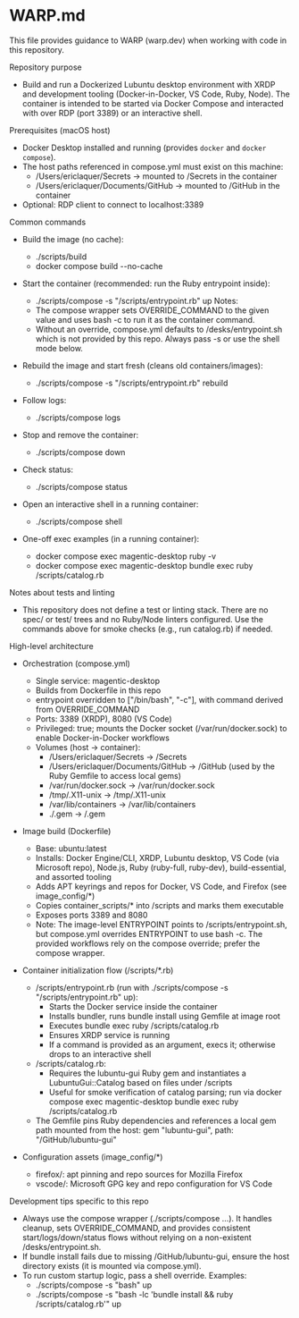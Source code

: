 # WARP.md

This file provides guidance to WARP (warp.dev) when working with code in this repository.

Repository purpose
- Build and run a Dockerized Lubuntu desktop environment with XRDP and development tooling (Docker-in-Docker, VS Code, Ruby, Node). The container is intended to be started via Docker Compose and interacted with over RDP (port 3389) or an interactive shell.

Prerequisites (macOS host)
- Docker Desktop installed and running (provides `docker` and `docker compose`).
- The host paths referenced in compose.yml must exist on this machine:
  - /Users/ericlaquer/Secrets -> mounted to /Secrets in the container
  - /Users/ericlaquer/Documents/GitHub -> mounted to /GitHub in the container
- Optional: RDP client to connect to localhost:3389

Common commands
- Build the image (no cache):
  - ./scripts/build
  - docker compose build --no-cache

- Start the container (recommended: run the Ruby entrypoint inside):
  - ./scripts/compose -s "/scripts/entrypoint.rb" up
  Notes:
  - The compose wrapper sets OVERRIDE_COMMAND to the given value and uses bash -c to run it as the container command.
  - Without an override, compose.yml defaults to /desks/entrypoint.sh which is not provided by this repo. Always pass -s or use the shell mode below.

- Rebuild the image and start fresh (cleans old containers/images):
  - ./scripts/compose -s "/scripts/entrypoint.rb" rebuild

- Follow logs:
  - ./scripts/compose logs

- Stop and remove the container:
  - ./scripts/compose down

- Check status:
  - ./scripts/compose status

- Open an interactive shell in a running container:
  - ./scripts/compose shell

- One-off exec examples (in a running container):
  - docker compose exec magentic-desktop ruby -v
  - docker compose exec magentic-desktop bundle exec ruby /scripts/catalog.rb

Notes about tests and linting
- This repository does not define a test or linting stack. There are no spec/ or test/ trees and no Ruby/Node linters configured. Use the commands above for smoke checks (e.g., run catalog.rb) if needed.

High-level architecture
- Orchestration (compose.yml)
  - Single service: magentic-desktop
  - Builds from Dockerfile in this repo
  - entrypoint overridden to ["/bin/bash", "-c"], with command derived from OVERRIDE_COMMAND
  - Ports: 3389 (XRDP), 8080 (VS Code)
  - Privileged: true; mounts the Docker socket (/var/run/docker.sock) to enable Docker-in-Docker workflows
  - Volumes (host -> container):
    - /Users/ericlaquer/Secrets -> /Secrets
    - /Users/ericlaquer/Documents/GitHub -> /GitHub (used by the Ruby Gemfile to access local gems)
    - /var/run/docker.sock -> /var/run/docker.sock
    - /tmp/.X11-unix -> /tmp/.X11-unix
    - /var/lib/containers -> /var/lib/containers
    - ./.gem -> /.gem

- Image build (Dockerfile)
  - Base: ubuntu:latest
  - Installs: Docker Engine/CLI, XRDP, Lubuntu desktop, VS Code (via Microsoft repo), Node.js, Ruby (ruby-full, ruby-dev), build-essential, and assorted tooling
  - Adds APT keyrings and repos for Docker, VS Code, and Firefox (see image_config/*)
  - Copies container_scripts/* into /scripts and marks them executable
  - Exposes ports 3389 and 8080
  - Note: The image-level ENTRYPOINT points to /scripts/entrypoint.sh, but compose.yml overrides ENTRYPOINT to use bash -c. The provided workflows rely on the compose override; prefer the compose wrapper.

- Container initialization flow (/scripts/*.rb)
  - /scripts/entrypoint.rb (run with ./scripts/compose -s "/scripts/entrypoint.rb" up):
    - Starts the Docker service inside the container
    - Installs bundler, runs bundle install using Gemfile at image root
    - Executes bundle exec ruby /scripts/catalog.rb
    - Ensures XRDP service is running
    - If a command is provided as an argument, execs it; otherwise drops to an interactive shell
  - /scripts/catalog.rb:
    - Requires the lubuntu-gui Ruby gem and instantiates a LubuntuGui::Catalog based on files under /scripts
    - Useful for smoke verification of catalog parsing; run via docker compose exec magentic-desktop bundle exec ruby /scripts/catalog.rb
  - The Gemfile pins Ruby dependencies and references a local gem path mounted from the host: gem "lubuntu-gui", path: "/GitHub/lubuntu-gui"

- Configuration assets (image_config/*)
  - firefox/: apt pinning and repo sources for Mozilla Firefox
  - vscode/: Microsoft GPG key and repo configuration for VS Code

Development tips specific to this repo
- Always use the compose wrapper (./scripts/compose …). It handles cleanup, sets OVERRIDE_COMMAND, and provides consistent start/logs/down/status flows without relying on a non-existent /desks/entrypoint.sh.
- If bundle install fails due to missing /GitHub/lubuntu-gui, ensure the host directory exists (it is mounted via compose.yml).
- To run custom startup logic, pass a shell override. Examples:
  - ./scripts/compose -s "bash" up
  - ./scripts/compose -s "bash -lc 'bundle install && ruby /scripts/catalog.rb'" up
